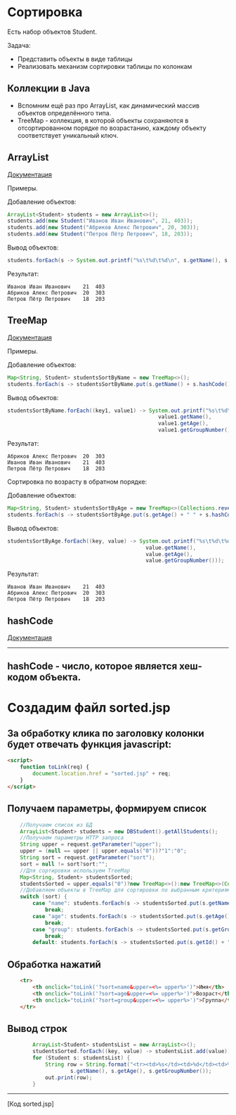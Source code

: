 # Сортировка

Есть набор объектов Student. 

Задача:
* Представить объекты в виде таблицы
* Реализовать механизм сортировки таблицы по колонкам

## Коллекции в Java

* Вспомним ещё раз про ArrayList, как динамический массив объектов определённого типа.
* TreeMap - коллекция, в которой объекты сохраняются в отсортированном порядке по возрастанию, каждому объекту соответствует уникальный ключ.

## ArrayList
[Документация](https://docs.oracle.com/javase/7/docs/api/java/util/ArrayList.html)

Примеры.

Добавление объектов:
```Java
ArrayList<Student> students = new ArrayList<>();
students.add(new Student("Иванов Иван Иванович", 21, 403));
students.add(new Student("Абриков Алекс Петрович", 20, 303));
students.add(new Student("Петров Пётр Петрович", 18, 203));
```

Вывод объектов:

```Java
students.forEach(s -> System.out.printf("%s\t%d\t%d\n", s.getName(), s.getAge(), s.getGroupNumber()));
```
Результат:

```
Иванов Иван Иванович	21	403
Абриков Алекс Петрович	20	303
Петров Пётр Петрович	18	203
```

## TreeMap
[Документация](https://docs.oracle.com/javase/7/docs/api/java/util/TreeMap.html)

Примеры.

Добавление объектов:
```Java
Map<String, Student> studentsSortByName = new TreeMap<>();
students.forEach(s -> studentsSortByName.put(s.getName() + s.hashCode(), s));
```

Вывод объектов:

```Java
studentsSortByName.forEach((key1, value1) -> System.out.printf("%s\t%d\t%d\n",
                                                value1.getName(),
                                                value1.getAge(),
                                                value1.getGroupNumber()));
```
Результат:

```
Абриков Алекс Петрович	20	303
Иванов Иван Иванович	21	403
Петров Пётр Петрович	18	203
```

Сортировка по возрасту в обратном порядке:

Добавление объектов:
```Java
Map<String, Student> studentsSortByAge = new TreeMap<>(Collections.reverseOrder());
students.forEach(s -> studentsSortByAge.put(s.getAge() + " " + s.hashCode(), s));
```

Вывод объектов:

```Java
studentsSortByAge.forEach((key, value) -> System.out.printf("%s\t%d\t%d\n",
                                            value.getName(),
                                            value.getAge(),
                                            value.getGroupNumber()));
```

Результат:

```
Иванов Иван Иванович	21	403
Абриков Алекс Петрович	20	303
Петров Пётр Петрович	18	203
```

## hashCode
[Документация](https://docs.oracle.com/javase/7/docs/api/java/lang/Object.html#hashCode())

---
hashCode - число, которое является хеш-кодом объекта.
---
# Создадим файл sorted.jsp

## За обработку клика по заголовку колонки будет отвечать функция javascript:

```HTML
<script>
    function toLink(req) {
        document.location.href = "sorted.jsp" + req;
    }
</script>
```

## Получаем параметры, формируем список
```Java
    //Получаем список из БД
    ArrayList<Student> students = new DBStudent().getAllStudents();
    //Получаем параметры HTTP запроса
    String upper = request.getParameter("upper");
    upper = (null == upper || upper.equals("0"))?"1":"0";
    String sort = request.getParameter("sort");
    sort = null != sort?sort:"";
    //Для сортировки используем TreeMap
    Map<String, Student> studentsSorted;
    studentsSorted = upper.equals("0")?new TreeMap<>():new TreeMap<>(Collections.reverseOrder());
    //Добавляем объекты в TreeMap для сортировки по выбранным критериям
    switch (sort) {
        case "name": students.forEach(s -> studentsSorted.put(s.getName() + s.hashCode(), s));
            break;
        case "age": students.forEach(s -> studentsSorted.put(s.getAge() + " " + s.hashCode(), s));
            break;
        case "group": students.forEach(s -> studentsSorted.put(s.getGroupNumber() + " " + s.hashCode(), s));
            break;
        default: students.forEach(s -> studentsSorted.put(s.getId() + " ", s));
```

## Обработка нажатий
```HTML
    <tr>
        <th onclick="toLink('?sort=name&upper=<%= upper%>')">Имя</th>
        <th onclick="toLink('?sort=age&upper=<%= upper%>')">Возраст</th>
        <th onclick="toLink('?sort=group&upper=<%= upper%>')">Группа</th>
    </tr>
```

## Вывод строк

```Java
        ArrayList<Student> studentsList = new ArrayList<>();
        studentsSorted.forEach((key, value) -> studentsList.add(value));
        for (Student s: studentsList) {
            String row = String.format("<tr><td>%s</td><td>%d</td><td>%d</td></tr>",
                    s.getName(), s.getAge(), s.getGroupNumber());
            out.print(row);
        }
```
---
[Код sorted.jsp]
